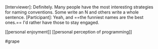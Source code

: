 [Interviewer]: Definitely. Many people have the most interesting strategies for naming conventions. Some write an N and others write a whole sentence.
[Participant]: Yeah, and ==the funniest names are the best ones.== I'd rather have those to stay engaged.

[[personal enjoyment]]
[[personal perception of programming]]

#grape